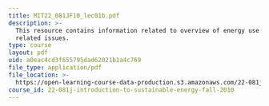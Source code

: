 ```yaml
---
title: MIT22_081JF10_lec01b.pdf
description: >-
  This resource contains information related to overview of energy use and
  related issues.
type: course
layout: pdf
uid: a0eac4cd3f655795dad62021b1a4c769
file_type: application/pdf
file_location: >-
  https://open-learning-course-data-production.s3.amazonaws.com/22-081j-introduction-to-sustainable-energy-fall-2010/a0eac4cd3f655795dad62021b1a4c769_MIT22_081JF10_lec01b.pdf
course_id: 22-081j-introduction-to-sustainable-energy-fall-2010
---
```


